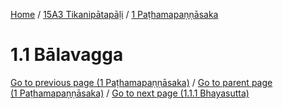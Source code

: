 
[Home](/) / [15A3 Tikanipātapāḷi](../../15A3.md) / [1 Paṭhamapaṇṇāsaka](../1.md)

# 1.1 Bālavagga


[Go to previous page (1 Paṭhamapaṇṇāsaka)](../1.md) / [Go to parent page (1 Paṭhamapaṇṇāsaka)](../1.md) / [Go to next page (1.1.1 Bhayasutta)](1.1/1.1.1.md)


